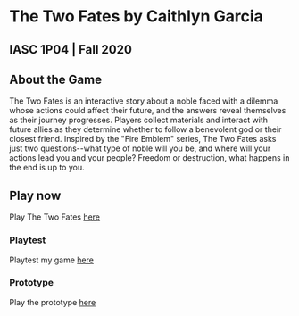 # The Two Fates by Caithlyn Garcia
## IASC 1P04 | Fall 2020

## About the Game

The Two Fates is an interactive story about a noble faced with a dilemma whose actions could affect their future, and the answers reveal themselves as their journey progresses. Players collect materials and interact with future allies as they determine whether to follow a benevolent god or their closest friend. Inspired by the "Fire Emblem" series, The Two Fates asks just two questions--what type of noble will you be, and where will your actions lead you and your people? Freedom or destruction, what happens in the end is up to you.

## Play now

Play The Two Fates [here](final_build/TheTwoFates_FinalBuild.html)

### Playtest

Playtest my game [here](playtest/playtest)

### Prototype

Play the prototype [here](prototype/Caithlyn_TwineGamePrototype.html)


